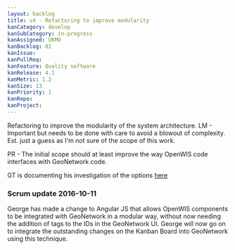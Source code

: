 ```yaml
---
layout: backlog
title: v4 - Refactoring to improve modularity
kanCategory: develop
kanSubCategory: in-progress
kanAssigned: UKMO
kanBacklog: 81
kanIssue:
kanPullReq:
kanFeature: Quality software
kanRelease: 4.1
kanMetric: 1.2
kanSize: 13
kanPriority: 1
kanRepo:
kanProject:
---
```

Refactoring to improve the modularity of the system architecture. LM - Important but needs to be done with care to avoid a blowout of complexity. Est. just a guess as I'm not sure of the scope of this work.

PR - The initial scope should at least improve the way OpenWIS code interfaces with GeoNetwork code.

GT is documenting his investigation of the options [here](https://github.com/NMichas/openwis-draft-analysis/wiki/Enhancing-GeoNetwork-UI)

### Scrum update 2016-10-11

George has made a change to Angular JS that allows OpenWIS components to be integrated with GeoNetwork in a modular way, without now needing the addition of tags to the IDs in the GeoNetwork UI.  George will now go on to integrate the outstanding changes on the Kanban Board into GeoNetwork using this technique.
